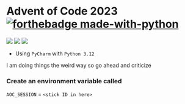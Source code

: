 # Advent of Code 2023 [![forthebadge made-with-python](http://ForTheBadge.com/images/badges/made-with-python.svg)](https://www.python.org/)

![](https://img.shields.io/badge/day%20📅-8-blue)
![](https://img.shields.io/badge/stars%20⭐-16-yellow)
![](https://img.shields.io/badge/days%20completed-8-red)

- Using `PyCharm` with `Python 3.12`

I am doing things the weird way so go ahead and criticize

### Create an environment variable called
`AOC_SESSION` = `<stick ID in here>`
